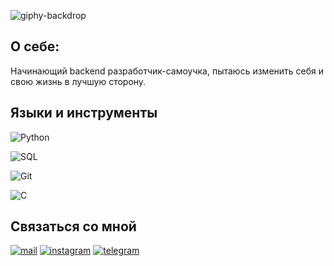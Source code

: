 ![giphy-backdrop](https://github.com/Agnevsky/AgnevskyIlya/assets/127847317/07b37373-37c9-4415-9ad1-6c80f9cdb00f)


## О себе:
 Начинающий backend разработчик-самоучка, пытаюсь изменить себя и свою жизнь в лучшую сторону.

## Языки и инструменты
![Python](https://img.shields.io/badge/PYTHON-green)

![SQL](https://img.shields.io/badge/SQL-blue)

![Git](https://img.shields.io/badge/GIT-black)

![C](https://img.shields.io/badge/C-orange)

## Связаться со мной

[![mail](https://img.shields.io/badge/mail-purple)](i.agnevsky@yandex.ru)
[![instagram](https://img.shields.io/badge/instagram-purple)](https://instagram.com/i.agnevsky?igshid=NzZlODBkYWE4Ng==)
[![telegram](https://img.shields.io/badge/telegram-purple)](https://t.me/Agnevsky21)
